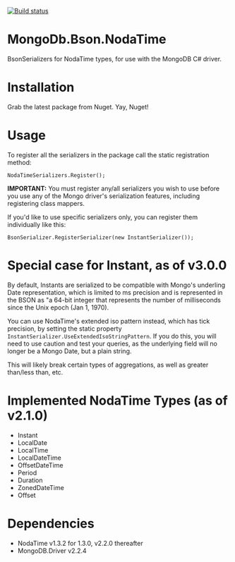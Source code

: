 [![Build status](https://ci.appveyor.com/api/projects/status/85k2xjjhxms1l464?svg=true)](https://ci.appveyor.com/project/tetious/mongodb-bson-nodatime)

# MongoDb.Bson.NodaTime
BsonSerializers for NodaTime types, for use with the MongoDB C# driver.

# Installation
Grab the latest package from Nuget. Yay, Nuget!

# Usage
To register all the serializers in the package call the static registration method:

```
NodaTimeSerializers.Register();
```

**IMPORTANT:** You must register any/all serializers you wish to use 
before you use any of the Mongo driver's serialization features, including registering class mappers.

If you'd like to use specific serializers only, you can register them 
individually like this:

```
BsonSerializer.RegisterSerializer(new InstantSerializer());

```

# Special case for Instant, as of v3.0.0

By default, Instants are  serialized to be compatible with Mongo's underling Date representation, which is limited to ms 
precision and is represented in the BSON as "a 64-bit integer that represents the number of milliseconds since the Unix epoch (Jan 1, 1970).

You can use NodaTime's extended iso pattern instead, which has tick precision, by setting the static property `InstantSerializer.UseExtendedIsoStringPattern`. If you do this, you will need to use caution and test your queries, as the underlying field will no longer be a Mongo Date, but a plain string.

This will likely break certain types of aggregations, as well as greater than/less than, etc.

# Implemented NodaTime Types (as of v2.1.0)

* Instant
* LocalDate
* LocalTime
* LocalDateTime
* OffsetDateTime
* Period
* Duration
* ZonedDateTime
* Offset

# Dependencies

* NodaTime v1.3.2 for 1.3.0, v2.2.0 thereafter
* MongoDB.Driver v2.2.4
